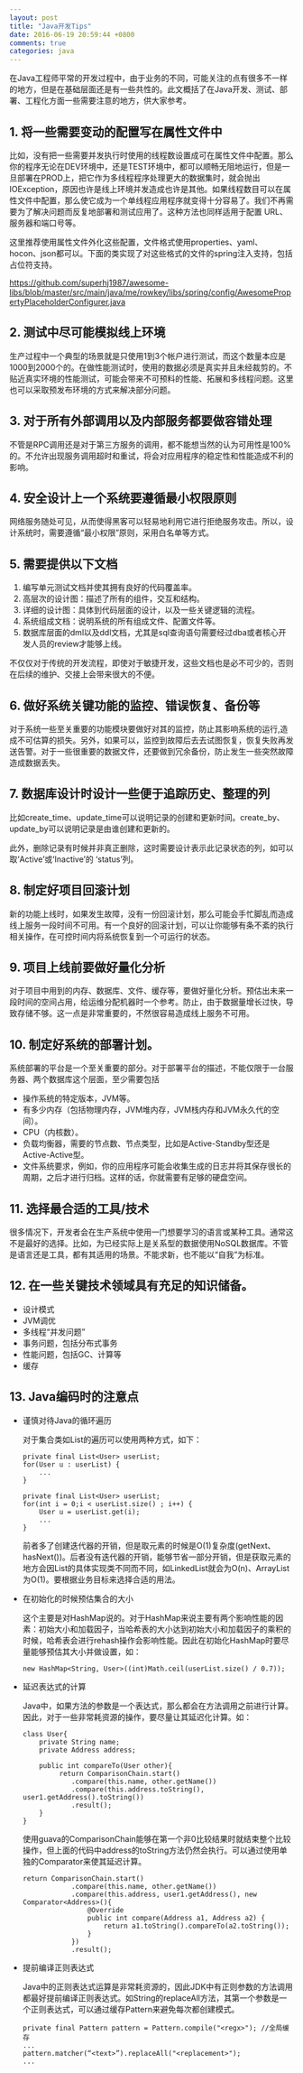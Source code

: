 ```yaml
---
layout: post
title: "Java开发Tips"
date: 2016-06-19 20:59:44 +0800
comments: true
categories: java
---
```


在Java工程师平常的开发过程中，由于业务的不同，可能关注的点有很多不一样的地方，但是在基础层面还是有一些共性的。此文概括了在Java开发、测试、部署、工程化方面一些需要注意的地方，供大家参考。

<!--more-->

## 1. 将一些需要变动的配置写在属性文件中

比如，没有把一些需要并发执行时使用的线程数设置成可在属性文件中配置。那么你的程序无论在DEV环境中，还是TEST环境中，都可以顺畅无阻地运行，但是一旦部署在PROD上，把它作为多线程程序处理更大的数据集时，就会抛出IOException，原因也许是线上环境并发造成也许是其他。如果线程数目可以在属性文件中配置，那么使它成为一个单线程应用程序就变得十分容易了。我们不再需要为了解决问题而反复地部署和测试应用了。这种方法也同样适用于配置 URL、服务器和端口号等。

这里推荐使用属性文件外化这些配置，文件格式使用properties、yaml、hocon、json都可以。下面的类实现了对这些格式的文件的spring注入支持，包括占位符支持。

<https://github.com/superhj1987/awesome-libs/blob/master/src/main/java/me/rowkey/libs/spring/config/AwesomePropertyPlaceholderConfigurer.java>

## 2. 测试中尽可能模拟线上环境

生产过程中一个典型的场景就是只使用1到3个帐户进行测试，而这个数量本应是1000到2000个的。在做性能测试时，使用的数据必须是真实并且未经裁剪的。不贴近真实环境的性能测试，可能会带来不可预料的性能、拓展和多线程问题。这里也可以采取预发布环境的方式来解决部分问题。

## 3. 对于所有外部调用以及内部服务都要做容错处理

不管是RPC调用还是对于第三方服务的调用，都不能想当然的认为可用性是100%的。不允许出现服务调用超时和重试，将会对应用程序的稳定性和性能造成不利的影响。

## 4. 安全设计上一个系统要遵循最小权限原则

网络服务随处可见，从而使得黑客可以轻易地利用它进行拒绝服务攻击。所以，设计系统时，需要遵循“最小权限”原则，采用白名单等方式。

## 5. 需要提供以下文档

1. 编写单元测试文档并使其拥有良好的代码覆盖率。
2. 高层次的设计图：描述了所有的组件，交互和结构。
3. 详细的设计图：具体到代码层面的设计，以及一些关键逻辑的流程。
4. 系统组成文档：说明系统的所有组成文件、配置文件等。
5. 数据库层面的dml以及ddl文档，尤其是sql查询语句需要经过dba或者核心开发人员的review才能够上线。

不仅仅对于传统的开发流程，即使对于敏捷开发，这些文档也是必不可少的，否则在后续的维护、交接上会带来很大的不便。

## 6. 做好系统关键功能的监控、错误恢复、备份等

对于系统一些至关重要的功能模块要做好对其的监控，防止其影响系统的运行,造成不可估算的损失。另外，如果可以，监控到故障后去去试图恢复，恢复失败再发送告警。对于一些很重要的数据文件，还要做到冗余备份，防止发生一些突然故障造成数据丢失。

## 7. 数据库设计时设计一些便于追踪历史、整理的列

比如create_time、update_time可以说明记录的创建和更新时间。create_by、update_by可以说明记录是由谁创建和更新的。

此外，删除记录有时候并非真正删除，这时需要设计表示此记录状态的列，如可以取‘Active’或‘Inactive’的 ‘status’列。

## 8. 制定好项目回滚计划

新的功能上线时，如果发生故障，没有一份回滚计划，那么可能会手忙脚乱而造成线上服务一段时间不可用。有一个良好的回滚计划，可以让你能够有条不紊的执行相关操作，在可控时间内将系统恢复到一个可运行的状态。

## 9. 项目上线前要做好量化分析

对于项目中用到的内存、数据库、文件、缓存等，要做好量化分析。预估出未来一段时间的空间占用，给运维分配机器时一个参考。防止，由于数据量增长过快，导致存储不够。这一点是非常重要的，不然很容易造成线上服务不可用。

## 10. 制定好系统的部署计划。

系统部署的平台是一个至关重要的部分。对于部署平台的描述，不能仅限于一台服务器、两个数据库这个层面，至少需要包括

- 操作系统的特定版本，JVM等。
- 有多少内存（包括物理内存，JVM堆内存，JVM栈内存和JVM永久代的空间）。
- CPU（内核数）。
- 负载均衡器，需要的节点数、节点类型，比如是Active-Standby型还是Active-Active型。
- 文件系统要求，例如，你的应用程序可能会收集生成的日志并将其保存很长的周期，之后才进行归档。这样的话，你就需要有足够的硬盘空间。

## 11. 选择最合适的工具/技术

很多情况下，开发者会在生产系统中使用一门想要学习的语言或某种工具。通常这不是最好的选择。比如，为已经实际上是关系型的数据使用NoSQL数据库。不管是语言还是工具，都有其适用的场景。不能求新，也不能以“自我”为标准。

## 12. 在一些关键技术领域具有充足的知识储备。

- 设计模式
- JVM调优
- 多线程“并发问题”
- 事务问题，包括分布式事务
- 性能问题，包括GC、计算等
- 缓存


## 13. Java编码时的注意点

- 谨慎对待Java的循环遍历

    对于集合类如List的遍历可以使用两种方式，如下：

    ```
    private final List<User> userList;
    for(User u : userList) {    
        ...
    }

    private final List<User> userList;
    for(int i = 0;i < userList.size() ; i++) {   
        User u = userList.get(i); 
        ...
    }
    ```

    前者多了创建迭代器的开销，但是取元素的时候是O(1)复杂度(getNext、hasNext())。后者没有迭代器的开销，能够节省一部分开销，但是获取元素的地方会因List的具体实现类不同而不同，如LinkedList就会为O(n)、ArrayList为O(1)。要根据业务目标来选择合适的用法。

- 在初始化的时候预估集合的大小

    这个主要是对HashMap说的。对于HashMap来说主要有两个影响性能的因素：初始大小和加载因子，当哈希表的大小达到初始大小和加载因子的乘积的时候，哈希表会进行rehash操作会影响性能。因此在初始化HashMap时要尽量能够预估其大小并做设置，如：

    ```
    new HashMap<String, User>((int)Math.ceil(userList.size() / 0.7)); 
    ```

- 延迟表达式的计算
    
    Java中，如果方法的参数是一个表达式，那么都会在方法调用之前进行计算。因此，对于一些非常耗资源的操作，要尽量让其延迟化计算。如：

    ```
    class User{
        private String name;
        private Address address;

        public int compareTo(User other){
             return ComparisonChain.start()
                .compare(this.name, other.getName())
                .compare(this.address.toString(), user1.getAddress().toString())
                .result();
        }
    }
    ```

    使用guava的ComparisonChain能够在第一个非0比较结果时就结束整个比较操作，但上面的代码中address的toString方法仍然会执行。可以通过使用单独的Comparator来使其延迟计算。

    ```
    return ComparisonChain.start()
                .compare(this.name, other.getName())
                .compare(this.address, user1.getAddress(), new Comparator<Address>(){
                    @Override
                    public int compare(Address a1, Address a2) {
                        return a1.toString().compareTo(a2.toString());
                    }
                })
                .result();
    ```

- 提前编译正则表达式

    Java中的正则表达式运算是非常耗资源的，因此JDK中有正则参数的方法调用都最好提前编译正则表达式。如String的replaceAll方法，其第一个参数是一个正则表达式，可以通过缓存Pattern来避免每次都创建模式。

    ```
    private final Pattern pattern = Pattern.compile("<regx>"); //全局缓存
    ...
    pattern.matcher(“<text>”).replaceAll("<replacement>"); 
    ...
    ```